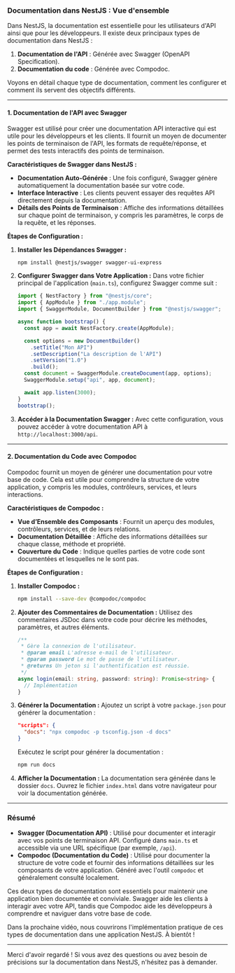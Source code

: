 ### Documentation dans NestJS : Vue d'ensemble

Dans NestJS, la documentation est essentielle pour les utilisateurs d'API ainsi que pour les développeurs. Il existe deux principaux types de documentation dans NestJS :

1. **Documentation de l'API** : Générée avec Swagger (OpenAPI Specification).
2. **Documentation du code** : Générée avec Compodoc.

Voyons en détail chaque type de documentation, comment les configurer et comment ils servent des objectifs différents.

---

#### **1. Documentation de l'API avec Swagger**

Swagger est utilisé pour créer une documentation API interactive qui est utile pour les développeurs et les clients. Il fournit un moyen de documenter les points de terminaison de l'API, les formats de requête/réponse, et permet des tests interactifs des points de terminaison.

**Caractéristiques de Swagger dans NestJS :**

- **Documentation Auto-Générée** : Une fois configuré, Swagger génère automatiquement la documentation basée sur votre code.
- **Interface Interactive** : Les clients peuvent essayer des requêtes API directement depuis la documentation.
- **Détails des Points de Terminaison** : Affiche des informations détaillées sur chaque point de terminaison, y compris les paramètres, le corps de la requête, et les réponses.

**Étapes de Configuration :**

1. **Installer les Dépendances Swagger :**

   ```bash
   npm install @nestjs/swagger swagger-ui-express
   ```

2. **Configurer Swagger dans Votre Application :**
   Dans votre fichier principal de l'application (`main.ts`), configurez Swagger comme suit :

   ```typescript
   import { NestFactory } from "@nestjs/core";
   import { AppModule } from "./app.module";
   import { SwaggerModule, DocumentBuilder } from "@nestjs/swagger";

   async function bootstrap() {
     const app = await NestFactory.create(AppModule);

     const options = new DocumentBuilder()
       .setTitle("Mon API")
       .setDescription("La description de l'API")
       .setVersion("1.0")
       .build();
     const document = SwaggerModule.createDocument(app, options);
     SwaggerModule.setup("api", app, document);

     await app.listen(3000);
   }
   bootstrap();
   ```

3. **Accéder à la Documentation Swagger :**
   Avec cette configuration, vous pouvez accéder à votre documentation API à `http://localhost:3000/api`.

---

#### **2. Documentation du Code avec Compodoc**

Compodoc fournit un moyen de générer une documentation pour votre base de code. Cela est utile pour comprendre la structure de votre application, y compris les modules, contrôleurs, services, et leurs interactions.

**Caractéristiques de Compodoc :**

- **Vue d’Ensemble des Composants** : Fournit un aperçu des modules, contrôleurs, services, et de leurs relations.
- **Documentation Détaillée** : Affiche des informations détaillées sur chaque classe, méthode et propriété.
- **Couverture du Code** : Indique quelles parties de votre code sont documentées et lesquelles ne le sont pas.

**Étapes de Configuration :**

1. **Installer Compodoc :**

   ```bash
   npm install --save-dev @compodoc/compodoc
   ```

2. **Ajouter des Commentaires de Documentation :**
   Utilisez des commentaires JSDoc dans votre code pour décrire les méthodes, paramètres, et autres éléments.

   ```typescript
   /**
    * Gère la connexion de l'utilisateur.
    * @param email L'adresse e-mail de l'utilisateur.
    * @param password Le mot de passe de l'utilisateur.
    * @returns Un jeton si l'authentification est réussie.
    */
   async login(email: string, password: string): Promise<string> {
     // Implémentation
   }
   ```

3. **Générer la Documentation :**
   Ajoutez un script à votre `package.json` pour générer la documentation :

   ```json
   "scripts": {
     "docs": "npx compodoc -p tsconfig.json -d docs"
   }
   ```

   Exécutez le script pour générer la documentation :

   ```bash
   npm run docs
   ```

4. **Afficher la Documentation :**
   La documentation sera générée dans le dossier `docs`. Ouvrez le fichier `index.html` dans votre navigateur pour voir la documentation générée.

---

### Résumé

- **Swagger (Documentation API)** : Utilisé pour documenter et interagir avec vos points de terminaison API. Configuré dans `main.ts` et accessible via une URL spécifique (par exemple, `/api`).
- **Compodoc (Documentation du Code)** : Utilisé pour documenter la structure de votre code et fournir des informations détaillées sur les composants de votre application. Généré avec l'outil `compodoc` et généralement consulté localement.

Ces deux types de documentation sont essentiels pour maintenir une application bien documentée et conviviale. Swagger aide les clients à interagir avec votre API, tandis que Compodoc aide les développeurs à comprendre et naviguer dans votre base de code.

Dans la prochaine vidéo, nous couvrirons l'implémentation pratique de ces types de documentation dans une application NestJS. À bientôt !

---

Merci d'avoir regardé ! Si vous avez des questions ou avez besoin de précisions sur la documentation dans NestJS, n'hésitez pas à demander.
